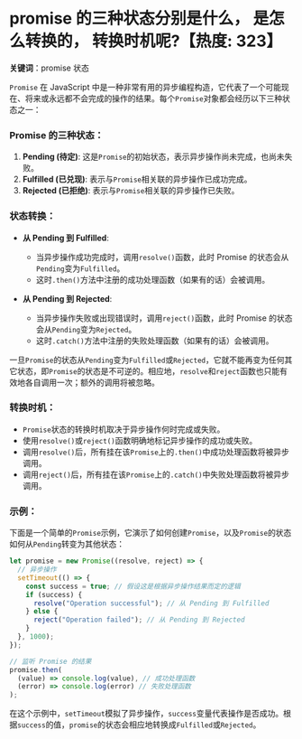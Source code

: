 # promise 的三种状态分别是什么， 是怎么转换的， 转换时机呢?【热度: 323】

**关键词**：promise 状态

`Promise` 在 JavaScript 中是一种非常有用的异步编程构造，它代表了一个可能现在、将来或永远都不会完成的操作的结果。每个`Promise`对象都会经历以下三种状态之一：

### Promise 的三种状态：

1. **Pending (待定)**: 这是`Promise`的初始状态，表示异步操作尚未完成，也尚未失败。
2. **Fulfilled (已兑现)**: 表示与`Promise`相关联的异步操作已成功完成。
3. **Rejected (已拒绝)**: 表示与`Promise`相关联的异步操作已失败。

### 状态转换：

- **从 Pending 到 Fulfilled**:

  - 当异步操作成功完成时，调用`resolve()`函数，此时 Promise 的状态会从`Pending`变为`Fulfilled`。
  - 这时`.then()`方法中注册的成功处理函数（如果有的话）会被调用。

- **从 Pending 到 Rejected**:
  - 当异步操作失败或出现错误时，调用`reject()`函数，此时 Promise 的状态会从`Pending`变为`Rejected`。
  - 这时`.catch()`方法中注册的失败处理函数（如果有的话）会被调用。

一旦`Promise`的状态从`Pending`变为`Fulfilled`或`Rejected`，它就不能再变为任何其它状态，即`Promise`的状态是不可逆的。相应地，`resolve`和`reject`函数也只能有效地各自调用一次；额外的调用将被忽略。

### 转换时机：

- `Promise`状态的转换时机取决于异步操作何时完成或失败。
- 使用`resolve()`或`reject()`函数明确地标记异步操作的成功或失败。
- 调用`resolve()`后，所有挂在该`Promise`上的`.then()`中成功处理函数将被异步调用。
- 调用`reject()`后，所有挂在该`Promise`上的`.catch()`中失败处理函数将被异步调用。

### 示例：

下面是一个简单的`Promise`示例，它演示了如何创建`Promise`，以及`Promise`的状态如何从`Pending`转变为其他状态：

```javascript
let promise = new Promise((resolve, reject) => {
  // 异步操作
  setTimeout(() => {
    const success = true; // 假设这是根据异步操作结果而定的逻辑
    if (success) {
      resolve("Operation successful"); // 从 Pending 到 Fulfilled
    } else {
      reject("Operation failed"); // 从 Pending 到 Rejected
    }
  }, 1000);
});

// 监听 Promise 的结果
promise.then(
  (value) => console.log(value), // 成功处理函数
  (error) => console.log(error) // 失败处理函数
);
```

在这个示例中，`setTimeout`模拟了异步操作，`success`变量代表操作是否成功。根据`success`的值，`promise`的状态会相应地转换成`Fulfilled`或`Rejected`。